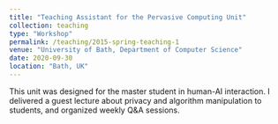 ```yaml
---
title: "Teaching Assistant for the Pervasive Computing Unit"
collection: teaching
type: "Workshop"
permalink: /teaching/2015-spring-teaching-1
venue: "University of Bath, Department of Computer Science"
date: 2020-09-30
location: "Bath, UK"
---
```


This unit was designed for the master student in human-AI interaction. I delivered a guest lecture about privacy and algorithm manipulation to students, and organized weekly Q&A sessions.
